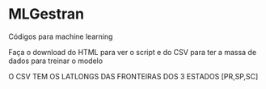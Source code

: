 # MLGestran
Códigos para machine learning

Faça o download do HTML para ver o script e do CSV para ter a massa de dados para treinar o modelo

O CSV TEM OS LATLONGS DAS FRONTEIRAS DOS 3 ESTADOS [PR,SP,SC]
